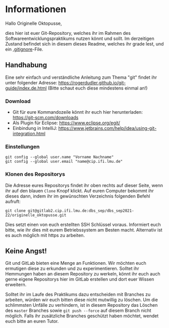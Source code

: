 # Informationen

Hallo Originelle Oktopusse,

dies hier ist euer Git-Repository, welches ihr im Rahmen des Softwareentwicklungspraktikums nutzen könnt und sollt. Im
derzeitigen Zustand befindet sich in diesem dieses Readme, welches ihr grade lest, und
ein [.gitignore](https://git-scm.com/docs/gitignore)-File.

## Handhabung

Eine sehr einfach und verständliche Anleitung zum Thema "git" findet ihr unter folgender
Adresse:  https://rogerdudler.github.io/git-guide/index.de.html (Bitte schaut euch diese mindestens einmal an!)

### Download

* Git für eure Kommandozeile könnt ihr euch hier herunterladen: https://git-scm.com/downloads
* Als Plugin für Eclipse: https://www.eclipse.org/egit/
* Einbindung in IntelliJ: https://www.jetbrains.com/help/idea/using-git-integration.html

### Einstellungen

    git config --global user.name "Vorname Nachname"
    git config --global user.email "name@cip.ifi.lmu.de"

### Klonen des Repositorys

Die Adresse eures Repositorys findet ihr oben rechts auf dieser Seite, wenn ihr auf den blauen `Clone` Knopf klickt.
Auf euren Computer bekommt ihr dieses dann, indem ihr im gewünschten Verzeichnis folgenden Befehl aufruft:

    git clone git@gitlab2.cip.ifi.lmu.de:dbs_sep/dbs_sep2021-22/originelle_oktopusse.git

Dies setzt einen von euch erstellten SSH Schlüssel voraus. Informiert euch bitte, wie ihr dies mit eurem Betriebssystem
am Besten macht. Alternativ ist es auch möglich mit https zu arbeiten.

## Keine Angst!

Git und GitLab bieten eine Menge an Funktionen. Wir möchten euch ermutigen diese zu erkunden und zu experimentieren.
Solltet ihr Hemmungen haben an diesem Repository zu werkeln, könnt ihr euch auch gerne eigene Repositorys hier im GitLab
erstellen und dort euer Wissen erweitern.

Solltet ihr im Laufe des Praktikums dazu entscheiden mit Branches zu arbeiten, würden wir euch bitten diese nicht
mutwillig zu löschen. Um die schlimmsten Unfälle zu verhindern, ist in diesem Repository das Löschen des `master`
Branches sowie `git push --force` auf diesem Branch nicht möglich. Falls ihr zusätzliche Branches geschützt haben
möchtet, wendet euch bitte an euren Tutor.
